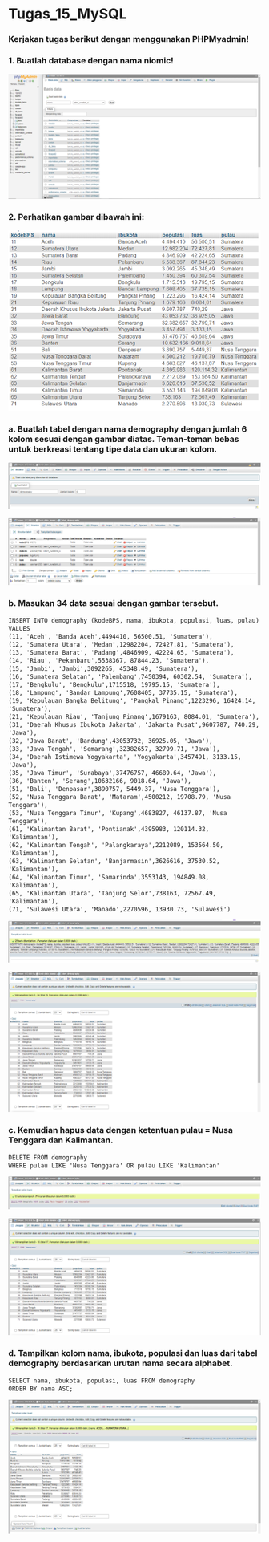 # Tugas_15_MySQL

### Kerjakan tugas berikut dengan menggunakan PHPMyadmin!
### 1. Buatlah database dengan nama niomic!
![DBNiomic](DBNiomic.PNG)

### 2. Perhatikan gambar dibawah ini:
![34Provinsi](34Provinsi.PNG)
### a. Buatlah tabel dengan nama demography dengan jumlah 6 kolom sesuai dengan gambar diatas. Teman-teman bebas untuk berkreasi tentang tipe data dan ukuran kolom.
![TabelDemography](TabelDemography.PNG)

![StrukturTabel](StrukturTabel.PNG)

### b. Masukan 34 data sesuai dengan gambar tersebut.
```mysql
INSERT INTO demography (kodeBPS, nama, ibukota, populasi, luas, pulau) VALUES
(11, 'Aceh', 'Banda Aceh',4494410, 56500.51, 'Sumatera'),
(12, 'Sumatera Utara', 'Medan',12982204, 72427.81, 'Sumatera'),
(13, 'Sumatera Barat', 'Padang',4846909, 42224.65, 'Sumatera'),
(14, 'Riau', 'Pekanbaru',5538367, 87844.23, 'Sumatera'),
(15, 'Jambi', 'Jambi',3092265, 45348.49, 'Sumatera'),
(16, 'Sumatera Selatan', 'Palembang',7450394, 60302.54, 'Sumatera'),
(17, 'Bengkulu', 'Bengkulu',1715518, 19795.15, 'Sumatera'),
(18, 'Lampung', 'Bandar Lampung',7608405, 37735.15, 'Sumatera'),
(19, 'Kepulauan Bangka Belitung', 'Pangkal Pinang',1223296, 16424.14, 'Sumatera'),
(21, 'Kepulauan Riau', 'Tanjung Pinang',1679163, 8084.01, 'Sumatera'),
(31, 'Daerah Khusus Ibukota Jakarta', 'Jakarta Pusat',9607787, 740.29, 'Jawa'),
(32, 'Jawa Barat', 'Bandung',43053732, 36925.05, 'Jawa'),
(33, 'Jawa Tengah', 'Semarang',32382657, 32799.71, 'Jawa'),
(34, 'Daerah Istimewa Yogyakarta', 'Yogyakarta',3457491, 3133.15, 'Jawa'),
(35, 'Jawa Timur', 'Surabaya',37476757, 46689.64, 'Jawa'),
(36, 'Banten', 'Serang',10632166, 9018.64, 'Jawa'),
(51, 'Bali', 'Denpasar',3890757, 5449.37, 'Nusa Tenggara'),
(52, 'Nusa Tenggara Barat', 'Mataram',4500212, 19708.79, 'Nusa Tenggara'),
(53, 'Nusa Tenggara Timur', 'Kupang',4683827, 46137.87, 'Nusa Tenggara'),
(61, 'Kalimantan Barat', 'Pontianak',4395983, 120114.32, 'Kalimantan'),
(62, 'Kalimantan Tengah', 'Palangkaraya',2212089, 153564.50, 'Kalimantan'),
(63, 'Kalimantan Selatan', 'Banjarmasin',3626616, 37530.52, 'Kalimantan'),
(64, 'Kalimantan Timur', 'Samarinda',3553143, 194849.08, 'Kalimantan'),
(65, 'Kalimantan Utara', 'Tanjung Selor',738163, 72567.49, 'Kalimantan'),
(71, 'Sulawesi Utara', 'Manado',2270596, 13930.73, 'Sulawesi')
```

![Nomor2a](Nomor2a.PNG)

![isiTabel2a](isiTabel2a.PNG)


### c. Kemudian hapus data dengan ketentuan pulau = Nusa Tenggara dan Kalimantan.
```mysql
DELETE FROM demography
WHERE pulau LIKE 'Nusa Tenggara' OR pulau LIKE 'Kalimantan'
```

![Nomor2b](Nomor2b.PNG)

![isiTabel2b](isiTabel2b.PNG)

### d. Tampilkan kolom nama, ibukota, populasi dan luas dari tabel demography berdasarkan urutan nama secara alphabet.
```mysql
SELECT nama, ibukota, populasi, luas FROM demography
ORDER BY nama ASC;
```

![Nomor2c](Nomor2c.PNG)
